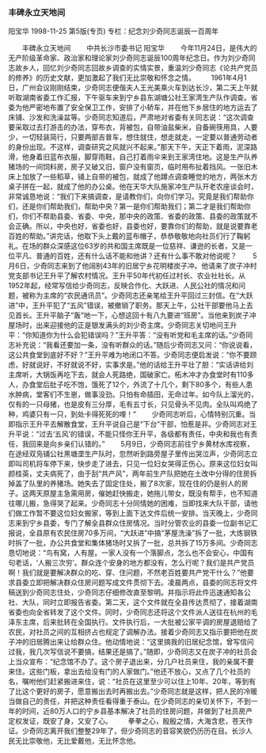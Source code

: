 ### 丰碑永立天地间
阳宝华
1998-11-25
第5版(专页)
专栏：纪念刘少奇同志诞辰一百周年

　　丰碑永立天地间
　　中共长沙市委书记  阳宝华
　　今年11月24日，是伟大的无产阶级革命家、政治家和理论家刘少奇同志诞辰100周年纪念日。作为刘少奇同志故乡人，回忆刘少奇同志回故乡调查的实情实景，重温刘少奇同志《论共产党员的修养》的历史文献，更加激起了我们无比崇敬和怀念之情。
　　1961年4月1日，广州会议刚刚结束，少奇同志便偕夫人王光美乘火车到达长沙，第二天上午就听取湖南省委工作汇报，下午驱车来到宁乡县东湖塘公社王家湾生产队作调查。省委为他严密地布置了安全保卫工作，安排了小轿车，并在他下乡居住的地方运去了床铺、沙发和洗澡盆等。少奇同志知道后，严肃地对省委有关同志说：“这次调查要采取过去打游击的办法，穿布衣，背被包，自带油盐柴米，自备碗筷用具，人要少，一切轻装简行，只要两部吉普车，想住就住，想走就走，一定要以普通劳动者的身份出现。不这样，调查研究之风就兴不起来。”那天下午，天正下着雨，泥深路滑，他身着旧蓝布衣服，脚穿雨鞋，自己打着雨伞来到王家湾住地。这是生产队养猪场的一间饲料房，房子又破又旧，窗户没有窗页，临时用布扯着挡风。一张旧木床上加放了一些稻草，铺上自带的被包，就成了他蹲点调查睡觉的地方，两张木方桌子拼在一起，就成了他的办公桌。他在天华大队施家冲生产队开老农座谈会时，非常诚恳地说：“我们下来搞调查，是请教你们，向你们学习。究竟是我们帮助你们，还是你们帮助我们，帮助中央？第一是你们帮助我们；第二才是我们帮助你们，你们不帮助县委、省委、中央，那中央的政策、省委的政策、县委的政策就不会正确。所以，中央也好，省委也好，县委也好，要靠你们的帮助，就是说要靠老百姓的帮助。”讲完话，他取下头上戴的蓝布帽子，恭恭敬敬地向社员们行了鞠躬礼。在场的群众深感这位63岁的共和国主席既是一位慈祥、谦逊的长者，又是一位平凡、普通的百姓，还有什么话不能和他讲？还有什么事不敢对他说呢？
　　5月6日，少奇同志来到了他阔别43年的旧居宁乡花明楼炭子冲。他请来了炭子冲村党支部书记王升平了解农村情况。王升平50年代初任过村长、农业社社长。从1952年起，经常写信给少奇同志，反映合作化、大跃进、人民公社的情况和问题，被称为主席的“农民通讯员”。少奇同志还亲笔给王升平回过三封信。在“大跃进”中，王升平犯了“五风”错误，被撤销了职务。那天上午，公社干部要他马上去见首长。王升平脑子“轰”地一下，心想这回十有八九要进“班房”。当他来到炭子冲屋场时，出来迎接他的正是银发满头的刘少奇主席。少奇同志关切地问王升平：“你知道你为什么会犯错误吗？”王升平答：“没有听党和毛主席的话。”少奇同志补充说：“我看还要加一条，没有听群众的话。”随后少奇同志又问：“你说说看，这公共食堂到底好不好？”王升平难为地闭口不答。少奇同志便启发说：“你不要顾虑，好就说好，不好就说不好，实事求是。”他的话给王升平壮了胆：“实话讲给刘主席听，大锅饭再吃下去，就会人死路绝，国破家亡。柘木冲才办食堂时有110多人，办食堂后肚子吃不饱，饿死了12个，外流了十几个，剩下80多个，有些人患水肿病，堂客们不生崽，做事没劲。只怕有命插田，无命过年。如今队上溜光的，仅有的一只母猪，也是皮有三分厚，毛有五寸长，只见骨头不见肉。全队叫鸡绝了种，鸡婆只有一只，到处卡得死死的哩！”
　　少奇同志听后，心情特别沉重。当即指示王升平去解散食堂，王升平说自己是“下台”干部，怕惹是非。少奇同志对王升平说：“过去‘五风’的错误，不能只怪你王升平，各级都有责任，中央和我也有责任，我回来是向乡亲们认错的。”
　　5月9日，少奇同志前往宁乡黄材水库视察，在途经双凫铺公社黑塘垄生产队时，忽然听到路旁屋子里传出哭泣声，少奇同志立即叫司机将车停下来，快步走了进去，只见一位妇女哭得正伤心。原来这位妇女叫颜桂英，丈夫病死了，由于刮“共产风”，两年前生产队把她在土改中分得的住房拆掉盖了队里的养猪场。她失去了固定住处，搬了8次家，现在住的仍是别人的房子。这两天原屋主急需用房，催她赶快搬走，她拖儿带女，既没有帮手，也不知道往哪儿搬，急得哭了起来。少奇同志十分同情她的困难，当即找来大队干部，请他们做工作暂不要这位妇女搬家，等到上面下达文件后统一安排。当天晚上，少奇同志来到宁乡县委，专门了解全县群众住房情况。当时分管农业的县委一位副书记汇报说，全县原有农民住房70多万间，“大跃进”中搞“茅屋洗澡”拆了一批，大炼钢铁时拆了一批，办公共食堂和集体猪场时又拆了一批，总共拆了15万多间。少奇同志恳切地说：“鸟有窝，人有屋。一家人没有一个落脚点，怎么也不会安心，中国有句老话，‘人搬三次穷’。群众连个安身的地方都没有，怎么行呢？我们是共产党员啊！我们就是要解决群众的吃、穿、住问题，不然老百姓要共产党干什么？”他要求县委立即把解决群众住房问题写成文件贯彻下去。凌晨两点，县委的同志将文件稿送到少奇同志住处，少奇同志仔细修改直至黎明。并指示将此件迅速通知各公社、大队，同时立即报告省委。第二天，这个文件就在全县传达贯彻了，接着湖南省委也向全省转发了这个文件。同时，少奇同志还将这个文件派人送往在杭州的毛泽东主席，后来批转在全国执行。文件执行后，一大批被公家平调的房屋退赔给了农民，对社员之间的互相挤占也规定了调解办法。接着少奇同志又指示要把他在炭子冲的旧居腾出来让给群众住。他动情地说：“这里搞我的旧居纪念馆，曾写信问过我，我几次写信说不要搞，结果还是搞了。”随即，少奇同志又在炭子冲的社员会上当众宣布：“纪念馆不办了。这个房子退出来，分几户社员来住，我的亲属不要来住。这些门板，拿出去给没有门的人家做门。”他还不放心，又点了几个社员的名，嘱咐他们赶紧搬进来住，说：“社员在这里至少可以住上10年、20年，等到有了比这个更好的房子，愿意搬出去时再搬出去。”少奇同志就是这样，把人民的冷暖当做自己的责任，并把这种责任看得重于泰山。在少奇同志的亲切关怀下，不到一年的时间，近80万人口的宁乡县基本解决了社员的住房问题，并做到了社员房产定权发证，既安了身，又安了心。
　　拳拳之心，殷殷之情，大海含悲，苍天作证。少奇同志离开我们整整29年了，但少奇同志的音容笑貌仍历历在目。长沙人民无比崇敬他，无比爱戴他，无比怀念他。
